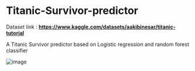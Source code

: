 # Titanic-Survivor-predictor

Dataset link : **https://www.kaggle.com/datasets/aakibinesar/titanic-tutorial**

A Titanic Survivor predictor based on Logistic regression and random forest classifier

![image](https://user-images.githubusercontent.com/72307306/187047737-f0164dcd-89cb-4bd3-a671-56eb205323e5.png)
